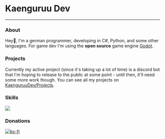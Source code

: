 # Kaenguruu Dev
---

### About
Hey👋, I'm a german programmer, developing in C#, Python, and some other languages.
For game dev I'm using the **open source** game engine [Godot](https://godotengine.org/).

### Projects
Currently my active project (since it's taking up a lot of time) is a discord bot that I'm hoping to release to the public at some point - until then, it'll need some more work though. You can see all my projects on [KaenguruuDev/Projects](https://kaenguruu-dev.me/projects).

### Skills
[![](https://skillicons.dev/icons?i=arduino,cs,cloudflare,discord,bots,docker,dotnet,flask,git,github,gitlab,godot,html,java,js,md,mint,mysql,obsidian,py,regex,stackoverflow,vscode,windows)](https://skillicons.dev)


### Donations
[![ko-fi](https://ko-fi.com/img/githubbutton_sm.svg)](https://ko-fi.com/O5O216FPAT)
